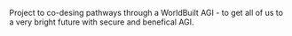 Project to co-desing pathways through a WorldBuilt AGI - to get all of us to a very bright future with secure and benefical AGI.
 

